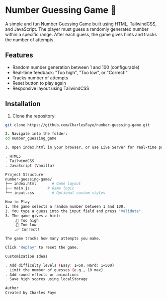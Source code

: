 # Number Guessing Game 🎯

A simple and fun Number Guessing Game built using HTML, TailwindCSS, and JavaScript. The player must guess a randomly generated number within a specific range. After each guess, the game gives hints and tracks the number of attempts.

## Features

- Random number generation between 1 and 100 (configurable)
- Real-time feedback: "Too high", "Too low", or "Correct!"
- Tracks number of attempts
- Reset button to play again
- Responsive layout using TailwindCSS


## Installation

1. Clone the repository:

```bash
git clone https://github.com/CharlesFaye/number-guessing-game.git

2. Navigate into the folder:
cd number_guessing_game

3. Open index.html in your browser, or use Live Server for real-time preview.

. HTML5
. TailwindCSS
. JavaScript (Vanilla)

Project Structure
number-guessing-game/
├── index.html       # Game layout
├── main.js        # Game logic
└── input.css        # Optional custom styles

How to Play
1. The game selects a random number between 1 and 100.
2. You type a guess into the input field and press "Validate".
3. The game gives a hint:
    .🔺 Too high
    .🔻 Too low
    .✅ Correct!

The game tracks how many attempts you make.

Click "Replay" to reset the game.

Customization Ideas

. Add difficulty levels (Easy: 1–50, Hard: 1–500)
. Limit the number of guesses (e.g., 10 max)
. Add sound effects or animations
. Save high scores using localStorage

Author
Created by Charles Faye


